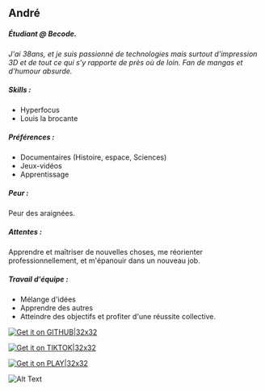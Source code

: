 ## André

##### Étudiant @ Becode.

_J'ai 38ans, et je suis passionné de technologies mais surtout d'impression 3D et de tout ce qui s'y rapporte de près où de loin. Fan de mangas et d'humour absurde._

##### Skills :

- Hyperfocus
- Louis la brocante

##### Préférences :

- Documentaires (Histoire, espace, Sciences)
- Jeux-vidéos
- Apprentissage

##### Peur :

Peur des araignées.

##### Attentes :

Apprendre et maîtriser de nouvelles choses, me réorienter professionnellement, et m'épanouir dans un nouveau job.

##### Travail d'équipe :

- Mélange d'idées
- Apprendre des autres
- Atteindre des objectifs et profiter d'une réussite collective.

[![Get it on GITHUB|32x32](https://gist.github.com/cxmeel/0dbc95191f239b631c3874f4ccf114e2/raw/github-compact.svg)](https://github.com/JohnWish01)

[![Get it on TIKTOK|32x32](https://gist.github.com/cxmeel/0dbc95191f239b631c3874f4ccf114e2/raw/tiktok-compact.svg)](https://www.google.com/url?sa=t&source=web&rct=j&opi=89978449&url=https://www.tiktok.com/%40drewvee3d&ved=2ahUKEwjqpNaNh-uJAxXBhv0HHWesIkwQFnoECB8QAQ&usg=AOvVaw27aIsMY85-nxTctwGbENUq)

[![Get it on PLAY|32x32](https://gist.github.com/cxmeel/0dbc95191f239b631c3874f4ccf114e2/raw/play-compact.svg)](https://www.youtube.com/watch?v=dQw4w9WgXcQ&pp=ygULcmljayBhc3RsZXk%3D)

![Alt Text](https://media1.giphy.com/media/v1.Y2lkPTc5MGI3NjExcjNwMm5xYXFtbGVoZ3V3ZHQyZm5oNTQydnVqZmlkd3o3MjByMzdubSZlcD12MV9pbnRlcm5hbF9naWZfYnlfaWQmY3Q9Zw/wkxbpIPNdx32g/giphy.gif)
